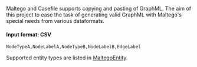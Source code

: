 Maltego and Casefile supports copying and pasting of GraphML. The aim of this project to ease the task
of generating valid GraphML with Maltego's special needs from various dataformats.

#### Input format: CSV

<code>NodeTypeA,NodeLabelA,NodeTypeB,NodeLabelB,EdgeLabel</code>

Supported entity types are listed in [MaltegoEntity](https://github.com/pcbje/maltego-importer/blob/master/src/main/java/com/pcbje/maltegoimporter/model/impl/MaltegoEntity.java).